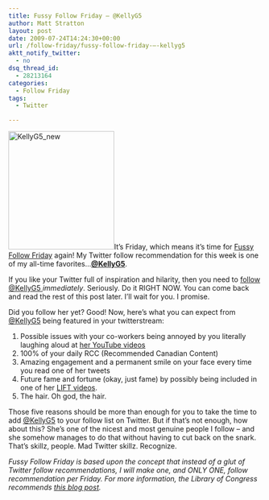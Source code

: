 ```yaml
---
title: Fussy Follow Friday – @KellyG5
author: Matt Stratton
layout: post
date: 2009-07-24T14:24:30+00:00
url: /follow-friday/fussy-follow-friday-–-kellyg5
aktt_notify_twitter:
  - no
dsq_thread_id:
  - 28213164
categories:
  - Follow Friday
tags:
  - Twitter

---
```

[<img class="alignright size-full wp-image-5472" title="KellyG5_new" src="/wp-content/uploads/2009/07/KellyG5_new.jpg" alt="KellyG5_new" width="210" height="235" srcset="/wp-content/uploads/2009/07/KellyG5_new.jpg 500w, /wp-content/uploads/2009/07/KellyG5_new-267x300.jpg 267w" sizes="(max-width: 210px) 100vw, 210px" />][1]It&#8217;s Friday, which means it&#8217;s time for <a href="/2009/07/17/2009/07/10/2009/06/10/fussy-follow-friday/" target="_self">Fussy Follow Friday</a> again! My Twitter follow recommendation for this week is one of my all-time favorites&#8230;<a href="https://twitter.com/kellyg5" target="_blank"><strong>@KellyG5</strong></a>.

If you like your Twitter full of inspiration and hilarity, then you need to <a href="https://twitter.com/kellyg5" target="_blank">follow @KellyG5 </a>_immediately_. Seriously. Do it RIGHT NOW. You can come back and read the rest of this post later. I&#8217;ll wait for you. I promise.

Did you follow her yet? Good! Now, here&#8217;s what you can expect from <a href="https://twitter.com/kellyg5" target="_blank">@KellyG5</a> being featured in your twitterstream:

  1. Possible issues with your co-workers being annoyed by you literally laughing aloud at <a href="https://www.youtube.com/user/kellyg5" target="_blank">her YouTube videos</a>
  2. 100% of your daily RCC (Recommended Canadian Content)
  3. Amazing engagement and a permanent smile on your face every time you read one of her tweets
  4. Future fame and fortune (okay, just fame) by possibly being included in one of her <a href="https://www.youtube.com/watch?v=CPBPXGs1g1g" target="_blank">LIFT videos</a>.
  5. The hair. Oh god, the hair.

Those five reasons should be more than enough for you to take the time to add <a href="https://twitter.com/kellyg5" target="_blank">@KellyG5</a> to your follow list on Twitter. But if that&#8217;s not enough, how about this? She&#8217;s one of the nicest and most genuine people I follow &#8211; and she somehow manages to do that without having to cut back on the snark. That&#8217;s skillz, people. Mad Twitter skillz. Recognize.

_Fussy Follow Friday is based upon the concept that instead of a glut of Twitter follow recommendations, I will make one, and ONLY ONE, follow recommendation per Friday. For more information, the Library of Congress recommends <a href="../2009/07/17/2009/07/10/2009/06/10/fussy-follow-friday/" target="_self">this blog post</a>._

 [1]: https://twitter.com/kellyg5